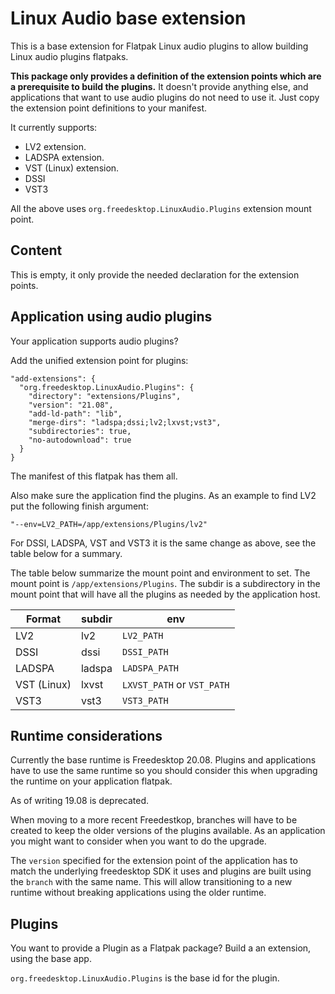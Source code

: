 Linux Audio base extension
==========================

This is a base extension for Flatpak Linux audio plugins to allow
building Linux audio plugins flatpaks.

**This package only provides a definition of the extension points which
are a prerequisite to build the plugins.** It doesn't provide anything
else, and applications that want to use audio plugins do not need to
use it. Just copy the extension point definitions to your manifest.

It currently supports:

- LV2  extension.
- LADSPA extension.
- VST (Linux) extension.
- DSSI
- VST3

All the above uses `org.freedesktop.LinuxAudio.Plugins` extension mount
point.


Content
-------

This is empty, it only provide the needed declaration for the
extension points.

Application using audio plugins
-------------------------------

Your application supports audio plugins?

Add the unified extension point for plugins:
```
"add-extensions": {
  "org.freedesktop.LinuxAudio.Plugins": {
    "directory": "extensions/Plugins",
    "version": "21.08",
    "add-ld-path": "lib",
    "merge-dirs": "ladspa;dssi;lv2;lxvst;vst3",
    "subdirectories": true,
    "no-autodownload": true
  }
}
```

The manifest of this flatpak has them all.

Also make sure the application find the plugins. As an example to find
LV2 put the following finish argument:

```
"--env=LV2_PATH=/app/extensions/Plugins/lv2"
```

For DSSI, LADSPA, VST and VST3 it is the same change as above, see the
table below for a summary.

The table below summarize the mount point and environment to set. The
mount point is `/app/extensions/Plugins`. The subdir is a subdirectory
in the mount point that will have all the plugins as needed by the
application host.


Format     | subdir | env
-----------|--------|--------------
LV2        | lv2    | `LV2_PATH`
DSSI       | dssi   | `DSSI_PATH`
LADSPA     | ladspa | `LADSPA_PATH`
VST (Linux)| lxvst  | `LXVST_PATH` or `VST_PATH`
VST3       | vst3   | `VST3_PATH`

Runtime considerations
----------------------

Currently the base runtime is Freedesktop 20.08. Plugins and
applications have to use the same runtime so you should consider this
when upgrading the runtime on your application flatpak.

As of writing 19.08 is deprecated.

When moving to a more recent Freedestkop, branches will have to be
created to keep the older versions of the plugins available. As an
application you might want to consider when you want to do the
upgrade.

The `version` specified for the extension point of the application has
to match the underlying freedesktop SDK it uses and plugins are built
using the `branch` with the same name. This will allow transitioning
to a new runtime without breaking applications using the older
runtime.

Plugins
-------

You want to provide a Plugin as a Flatpak package? Build a
an extension, using the base app.

`org.freedesktop.LinuxAudio.Plugins` is the base id for the plugin.
